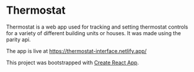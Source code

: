 # Thermostat

Thermostat is a web app used for tracking and setting thermostat controls for a variety of different building units or houses. It was made using the parity api.

The app is live at https://thermostat-interface.netlify.app/

This project was bootstrapped with [Create React App](https://github.com/facebook/create-react-app).


